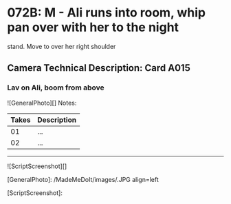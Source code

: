 # 072B: M - Ali runs into room, whip pan over with her to the nightstand. Move to over her right shoulder

## Camera Technical Description: Card A015

### Lav on Ali, boom from above

![GeneralPhoto][]
Notes: 

| Takes | Description |
|:---|:----|
| 01 | ... |
| 02 | ... |

----

![ScriptScreenshot][]


[GeneralPhoto]:  /MadeMeDoIt/images/.JPG align=left

[ScriptScreenshot]: 